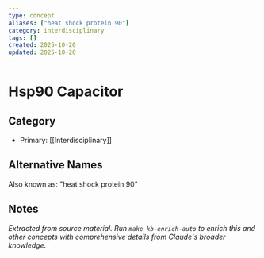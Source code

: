 ```yaml
---
type: concept
aliases: ["heat shock protein 90"]
category: interdisciplinary
tags: []
created: 2025-10-20
updated: 2025-10-20
---
```


# Hsp90 Capacitor

## Category

- Primary: [[Interdisciplinary]]

## Alternative Names

Also known as: "heat shock protein 90"

## Notes

*Extracted from source material. Run `make kb-enrich-auto` to enrich this and other concepts with comprehensive details from Claude's broader knowledge.*
